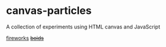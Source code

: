 # canvas-particles

A collection of experiments using HTML canvas and JavaScript

[fireworks](https://samworth27.github.io/fireworks.html)
[~~boids~~](https://samworth27.github.io/boids.html)
